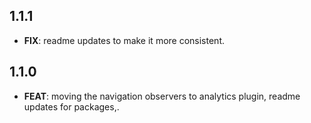 ## 1.1.1

 - **FIX**: readme updates to make it more consistent.

## 1.1.0

 - **FEAT**: moving the navigation observers to analytics plugin, readme updates for packages,.


